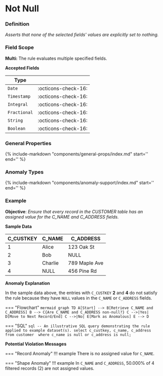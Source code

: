# Not Null

### Definition

*Asserts that none of the selected fields' values are explicitly set to nothing.*

### Field Scope

**Multi:** The rule evaluates multiple specified fields.

**Accepted Fields**

| Type        |                             |
|-------------|-----------------------------|
| `Date`      | <div style="text-align:center">:octicons-check-16:</div>         |
| `Timestamp` | <div style="text-align:center">:octicons-check-16:</div>         |
| `Integral`  | <div style="text-align:center">:octicons-check-16:</div>         |
| `Fractional`| <div style="text-align:center">:octicons-check-16:</div>         |
| `String`    | <div style="text-align:center">:octicons-check-16:</div>         |
| `Boolean`   | <div style="text-align:center">:octicons-check-16:</div>         |

### General Properties

{%
    include-markdown "components/general-props/index.md"
    start='<!-- all-props--start -->'
    end='<!-- all-props--end -->'
%}

### Anomaly Types

{%
    include-markdown "components/anomaly-support/index.md"
    start='<!-- all-types--start -->'
    end='<!-- all-types--end -->'
%}

### Example

**Objective**: *Ensure that every record in the CUSTOMER table has an assigned value for the C_NAME and C_ADDRESS fields.*

**Sample Data**

| C_CUSTKEY | C_NAME   | C_ADDRESS       |
|-----------|----------|-----------------|
| 1         | Alice    | 123 Oak St      |
| 2         | Bob      | <span class="text-negative">NULL</span>            |
| 3         | Charlie  | 789 Maple Ave   |
| 4         | <span class="text-negative">NULL</span>     | 456 Pine Rd     |

**Anomaly Explanation**

In the sample data above, the entries with `C_CUSTKEY` **2** and **4** do not satisfy the rule because they have `NULL` values in the `C_NAME` or `C_ADDRESS` fields.

=== "Flowchart"
    ```mermaid
    graph TD
    A[Start] --> B[Retrieve C_NAME and C_ADDRESS]
    B --> C{Are C_NAME and C_ADDRESS non-null?}
    C -->|Yes| D[Move to Next Record/End]
    C -->|No| E[Mark as Anomalous]
    E --> D
    ```

=== "SQL"
    ```sql
    -- An illustrative SQL query demonstrating the rule applied to example dataset(s).
    select
        c_custkey,
        c_name,
        c_address
    from customer 
    where
        c_name is null or c_address is null;
    ```

**Potential Violation Messages**

=== "Record Anomaly"
    !!! example
        There is no assigned value for `C_NAME`.

=== "Shape Anomaly"
    !!! example
        In `C_NAME` and `C_ADDRESS`, 50.000% of 4 filtered records (2) are not assigned values.
